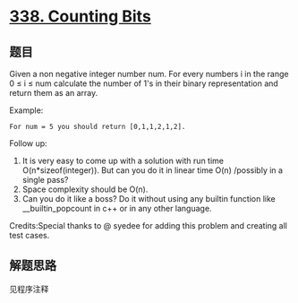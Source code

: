 # [338. Counting Bits](https://leetcode.com/problems/counting-bits/)

## 题目

Given a non negative integer number num. For every numbers i in the range 0 ≤ i ≤ num calculate the number of 1's in their binary representation and return them as an array.

Example:

```text
For num = 5 you should return [0,1,1,2,1,2].
```

Follow up:

1. It is very easy to come up with a solution with run time O(n*sizeof(integer)). But can you do it in linear time O(n) /possibly in a single pass?
1. Space complexity should be O(n).
1. Can you do it like a boss? Do it without using any builtin function like __builtin_popcount  in c++ or in any other language.

Credits:Special thanks to @ syedee  for adding this problem and creating all test cases.

## 解题思路

见程序注释

